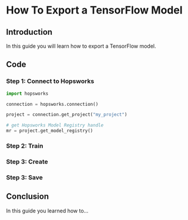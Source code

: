 # How To Export a TensorFlow Model

## Introduction

In this guide you will learn how to export a TensorFlow model.

## Code

### Step 1: Connect to Hopsworks

```python
import hopsworks

connection = hopsworks.connection()

project = connection.get_project("my_project")

# get Hopsworks Model Registry handle
mr = project.get_model_registry()
```

### Step 2: Train

### Step 3: Create

### Step 3: Save

## Conclusion

In this guide you learned how to...